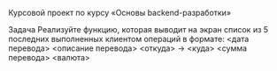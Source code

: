 Курсовой проект по курсу «Основы backend-разработки»

Задача
Реализуйте функцию, которая выводит на экран список из 5 последних выполненных клиентом операций в формате:
<дата перевода> <описание перевода>
<откуда> -> <куда>
<сумма перевода> <валюта>
